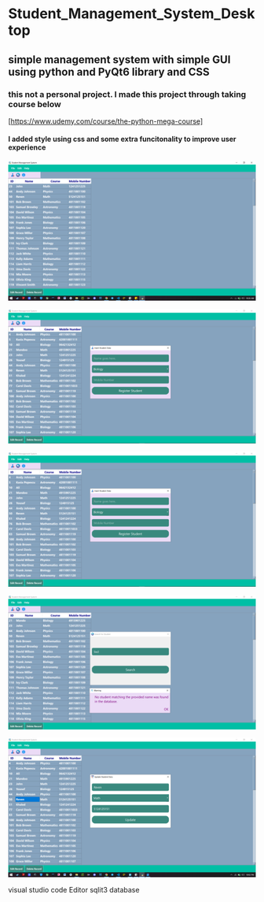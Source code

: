 # Student_Management_System_Desktop
## simple management system with simple GUI using python and PyQt6 library and CSS
### this not a personal project. I made this project through taking course below 
[https://www.udemy.com/course/the-python-mega-course] 
#### I added style using css and some extra funcitonality to improve user experience


![Screenshot main](https://raw.githubusercontent.com/Ahmad-Git-Hub/student_management_system/master/screenshots/main.png)

![Screenshot1](https://raw.githubusercontent.com/Ahmad-Git-Hub/student_management_system/master/screenshots/insert%20student.png)

![Screenshot2](https://raw.githubusercontent.com/Ahmad-Git-Hub/student_management_system/master/screenshots/insert%20student.png)

![Screenshot3](https://raw.githubusercontent.com/Ahmad-Git-Hub/student_management_system/master/screenshots/search_student.png)

![Screenshot4](https://raw.githubusercontent.com/Ahmad-Git-Hub/student_management_system/master/screenshots/update.png)

visual studio code Editor
sqlit3 database




